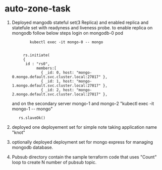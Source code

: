 # auto-zone-task
1. Deployed mangodb stateful set(3 Replica) and enabled replica  and statefule set with readyness and liveness probe.
   to enable replica on mongodb follow below steps
   login on mongodb-0 pod
   

               kubectl exec -it mongo-0 -- mongo 


            rs.initiate(
            {
             id : "rs0",
                  members:[
                    { _id: 0, host: "mongo-0.mongo.default.svc.cluster.local:27017" },
                    { _id: 1, host: "mongo-1.mongo.default.svc.cluster.local:27017" },
                    { _id: 2, host: "mongo-2.mongo.default.svc.cluster.local:27017" },


   and on the secondary server mongo-1 and mongo-2
        "kubectl exec -it mongo-1 -- mongo"

          rs.slaveOk()
   

   
   
   
3. deployed one deployement set for simple note taking application name "knot"
4. optionally deployed deployment set for mongo express for managing mongodb database.
5. Pubsub directory contain the sample terraform code that uses "Count" loop to create N number of pubsub topic.

   
